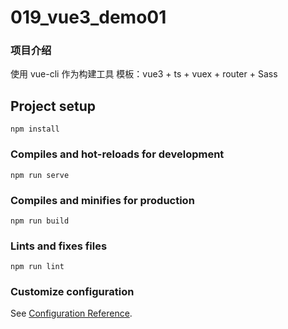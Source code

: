 # 019_vue3_demo01

### 项目介绍
使用 vue-cli 作为构建工具
模板：vue3 + ts + vuex + router + Sass


## Project setup
```
npm install
```

### Compiles and hot-reloads for development
```
npm run serve
```

### Compiles and minifies for production
```
npm run build
```

### Lints and fixes files
```
npm run lint
```

### Customize configuration
See [Configuration Reference](https://cli.vuejs.org/config/).
